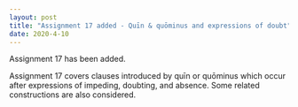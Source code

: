 ```yaml
---
layout: post
title: "Assignment 17 added - Quīn & quōminus and expressions of doubt"
date: 2020-4-10
---
```


Assignment 17 has been added.

Assignment 17 covers clauses introduced by quīn or quōminus which occur after expressions of impeding, doubting, and absence. Some related constructions are also considered.